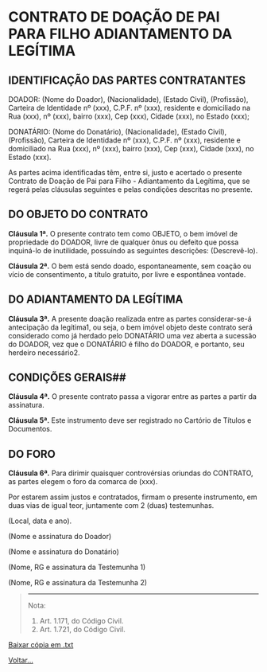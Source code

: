 # CONTRATO DE DOAÇÃO DE PAI PARA FILHO  ADIANTAMENTO DA LEGÍTIMA

## IDENTIFICAÇÃO DAS PARTES CONTRATANTES

DOADOR: (Nome do Doador), (Nacionalidade), (Estado Civil), (Profissão), Carteira de Identidade nº (xxx), C.P.F. nº (xxx), residente e domiciliado na Rua (xxx), nº (xxx), bairro (xxx), Cep (xxx), Cidade (xxx), no Estado (xxx);

DONATÁRIO: (Nome do Donatário), (Nacionalidade), (Estado Civil), (Profissão), Carteira de Identidade nº (xxx), C.P.F. nº (xxx), residente e domiciliado na Rua (xxx), nº (xxx), bairro (xxx), Cep (xxx), Cidade (xxx), no Estado (xxx).

As partes acima identificadas têm, entre si, justo e acertado o presente Contrato de Doação de Pai para Filho - Adiantamento da Legítima, que se regerá pelas cláusulas seguintes e pelas condições descritas no presente.

## DO OBJETO DO CONTRATO

**Cláusula 1ª.** O presente contrato tem como OBJETO, o bem imóvel de propriedade do DOADOR, livre de qualquer ônus ou defeito que possa inquiná-lo de inutilidade, possuindo as seguintes descrições: (Descrevê-lo).

**Cláusula 2ª.** O bem está sendo doado, espontaneamente, sem coação ou vício de consentimento, a título gratuito, por livre e espontânea vontade.

## DO ADIANTAMENTO DA LEGÍTIMA

**Cláusula 3ª.** A presente doação realizada entre as partes considerar-se-á antecipação da legítima1, ou seja, o bem imóvel objeto deste contrato será considerado como já herdado pelo DONATÁRIO uma vez aberta a sucessão do DOADOR, vez que o DONATÁRIO é filho do DOADOR, e portanto, seu herdeiro necessário2.

## CONDIÇÕES GERAIS##

**Cláusula 4ª.** O presente contrato passa a vigorar entre as partes a partir da assinatura.

**Cláusula 5ª.** Este instrumento deve ser registrado no Cartório de Títulos e Documentos.

## DO FORO

**Cláusula 6ª.** Para dirimir quaisquer controvérsias oriundas do CONTRATO, as partes elegem o foro da comarca de (xxx).

Por estarem assim justos e contratados, firmam o presente instrumento, em duas vias de igual teor, juntamente com 2 (duas) testemunhas.

(Local, data e ano).

(Nome e assinatura do Doador)

(Nome e assinatura do Donatário)

(Nome, RG e assinatura da Testemunha 1)

(Nome, RG e assinatura da Testemunha 2)

> ________
> Nota:
> 1. Art. 1.171, do Código Civil.
> 2. Art. 1.721, do Código Civil.

[Baixar cópia em .txt](./doa04.txt)

[Voltar...](./index.md)
